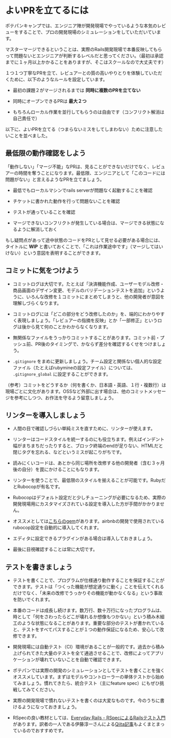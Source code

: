 # よいPRを立てるには

ポテパンキャンプでは、エンジニア陣が開発現場でやっているような本気のレビューをすることで、プロの開発現場のシミュレーションをしていただいています。

マスターマージできるということは、実際のRails開発現場で本番反映してもらって問題ないとエンジニアが判断するレベルだと思ってください。（最初は承認までに１ヶ月以上かかることをありますが、そこはスクールなので大丈夫です）

１つ１つ丁寧なPRを立て、レビュアーとの質の高いやりとりを体験していただくために、以下のようなルールを設定しています。

* 最初の課題２がマージされるまでは **同時に複数のPRを立てない**

* 同時にオープンできるPRは **最大２つ**

* もちろんローカル作業を並行してもらうのは自由です（コンフリクト解消は自己責任で）

以下に、よいPRを立てる（つまらないミスをしてしまわない）ために注意したいことを並べました。

## 最低限の動作確認をしよう

「動作しない」「マージ不能」なPRは、見ることができないだけでなく、レビュアーの時間を奪うことになります。最低限、エンジニアとして「このコードには問題がない」と言えるようなPRを立てましょう。

* 最低でもローカルマシンでrails serverが問題なく起動することを確認

* チケットに書かれた動作を行って問題ないことを確認

* テストが通っていることを確認

* マージできないコンフリクトが発生している場合は、マージできる状態になるように解消しておく

もし疑問点があって途中状態のコードをPRとして見せる必要がある場合には、タイトルに **WIP** と書いておくことで、「これは作業途中です」（マージしてはいけない）という意図を表明することができます。

## コミットに気をつけよう

* コミットログは大切です。たとえば「決済機能作成、ユーザーモデル改修・商品画面のデザイン変更、モデルのバリデーションテストを追加」というように、いろんな改修を１コミットにまとめてしまうと、他の開発者が意図を理解しづらくなります。

* コミットログには「どこの部分をどう改修したのか」を、端的にわかりやすく表現しましょう。「レビュアーの指摘を反映」とか「一部修正」というログは後から見て何のことかわからなくなります。

* 無関係なファイルをうっかりコミットすることがあります。コミット前・プッシュ前、PR後のタイミングで、かならず差分を確認するくせをつけましょう。

* `.gitignore` をまめに更新しましょう。チーム設定と関係ない個人的な設定ファイル（たとえばrubymineの設定ファイル）については、 `.gitignore_global` に設定することができます。

（参考）コミットをどうするか（何を書くか、日本語・英語、１行・複数行）は現場ごとに文化があります。OSSなど外部に出す場合は、他のコミットメッセージを参考にしつつ、お作法を守るよう留意しましょう。

## リンターを導入しましょう

* 人間の目で確認しづらい単純ミスを直すために、リンターが使えます。

* リンターはコードスタイルを統一するのにも役立ちます。例えばインデント幅がまちまちだったりすると、ブロック終端のendが足りない、HTMLだと閉じタグを忘れる、などというミスが起こりがちです。

* 読みにくいコードは、あとから同じ場所を改修する他の開発者（含む３ヶ月後の自分）を罠にかけることにもなります。

* リンターを使うことで、最低限のスタイルを揃えることが可能です。RubyだとRubocopが有名です。

* Rubocopはデフォルト設定だと少しチューニングが必要になるため、実際の開発現場用にカスタマイズされている設定を導入した方が手間がかかりません。

* オススメとしては[こちらのgem](https://github.com/airbnb/ruby/tree/master/rubocop-airbnb)があります。airbnbの開発で使用されているrubocop設定を自動的に導入してくれます。

* エディタに設定できるプラグインがある場合は導入しておきましょう。

* 最後に目視確認することは常に大切です。

## テストを書きましょう

* テストを書くことで、プログラムが仕様通り動作することを保証することができます。テストは「つくった機能が想定通りに動く」ことを伝えてくれるだけでなく、「未来の改修でうっかりその機能が動かなくなる」という事故を防いでくれます。

* 本番のコードは成長し続けます。数万行、数十万行になったプログラムは、時として「何をさわったらどこが壊れるか想像もつかない」という積み木細工のような状態になることがあります。重要な部分のテストが書かれていると、テストをすべてパスすることが１つの動作保証になるため、安心して改修できます。

* 開発現場には自動テスト（CI）環境があることが一般的です。過去から積み上げられてきた大量のテストを全て通過させることで、改修によってアプリケーションが壊れていないことを自動で確認できます。

* ポテパンでは実際の開発のシミュレーションとしてテストを書くことを強くオススメしています。まずはモデルやコントローラーの単体テストから始めてみましょう。慣れてきたら、統合テスト（主にfeature spec）にもぜひ挑戦してみてください。

* 実際の開発現場で慣れないテストを書くのは大変なものです。今のうちに書けるようになっておきましょう。

* RSpecの良い教材としては、[Everyday Rails - RSpecによるRailsテスト入門](https://leanpub.com/everydayrailsrspec-jp) があります。訳者の一人である伊藤淳一さんによる[Qiita記事](https://qiita.com/jnchito/items/42193d066bd61c740612)もよくまとまっているのでおすすめです。

